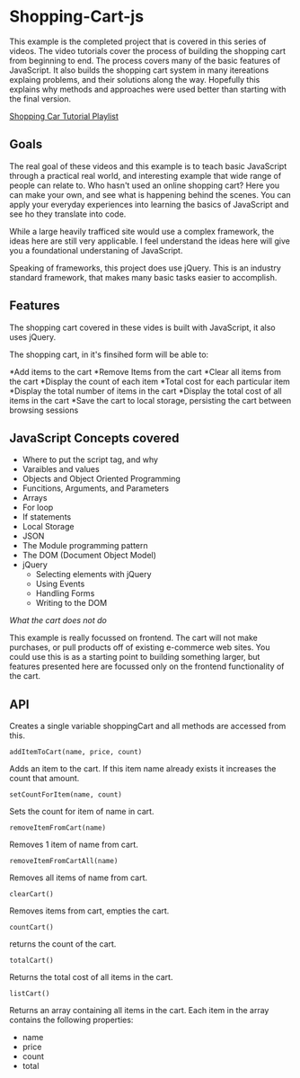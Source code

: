 # Shopping-Cart-js

This example is the completed project that is covered in this series of videos. The video tutorials cover the process of 
building the shopping cart from beginning to end. The process covers many of the basic features of JavaScript. It also 
builds the shopping cart system in many itereations explaing problems, and their solutions along the way. Hopefully this 
explains why methods and approaches were used better than starting with the final version. 

[Shopping Car Tutorial Playlist](https://www.youtube.com/watch?v=1Q74A6ZQxdY&list=PLoN_ejT35AEhzNoPStBzAkpqAu3YQwPj7)

## Goals

The real goal of these videos and this example is to teach basic JavaScript through a practical real world, and interesting 
example that wide range of people can relate to. Who hasn't used an online shopping cart? Here you can make your own, and 
see what is happening behind the scenes. You can apply your everyday experiences into learning the basics of JavaScript and
see ho they translate into code. 

While a large heavily trafficed site would use a complex framework, the ideas here are still very applicable. I feel 
understand the ideas here will give you a foundational understaning of JavaScript. 

Speaking of frameworks, this project does use jQuery. This is an industry standard framework, that makes many basic tasks 
easier to accomplish. 

## Features

The shopping cart covered in these vides is built with JavaScript, it also uses jQuery. 

The shopping cart, in it's finsihed form will be able to: 

*Add items to the cart
*Remove Items from the cart
*Clear all items from the cart
*Display the count of each item
*Total cost for each particular item
*Display the total number of items in the cart
*Display the total cost of all items in the cart
*Save the cart to local storage, persisting the cart between browsing sessions

## JavaScript Concepts covered

* Where to put the script tag, and why
* Varaibles and values
* Objects and Object Oriented Programming
* Funcitions, Arguments, and Parameters
* Arrays
* For loop 
* If statements
* Local Storage
* JSON
* The Module programming pattern
* The DOM (Document Object Model)
* jQuery
  * Selecting elements with jQuery
  * Using Events
  * Handling Forms
  * Writing to the DOM
  

*What the cart does not do*

This example is really focussed on frontend. The cart will not make purchases, or pull products off of existing e-commerce 
web sites. You could use this is as a starting point to building something larger, but features presented here are focussed
only on the frontend functionality of the cart. 

## API 

Creates a single variable shoppingCart and all methods are accessed from this. 

`addItemToCart(name, price, count)` 

Adds an item to the cart. If this item name already exists it increases the count that amount. 

`setCountForItem(name, count)` 

Sets the count for item of name in cart.

`removeItemFromCart(name)`

Removes 1 item of name from cart. 

`removeItemFromCartAll(name)` 

Removes all items of name from cart. 

`clearCart()`

Removes items from cart, empties the cart. 

`countCart()` 

returns the count of the cart. 

`totalCart()`

Returns the total cost of all items in the cart. 

`listCart()` 

Returns an array containing all items in the cart. Each item in the array contains the following properties: 

* name
* price
* count
* total
